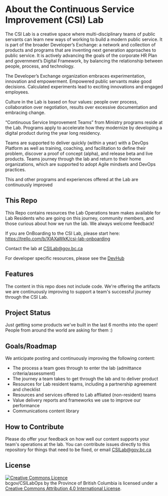 # About the Continuous Service Improvement (CSI) Lab
The CSI Lab is a creative space where multi-disciplinary teams of public servants can learn new ways of working to build a modern public service. It is part of the broader Developer’s Exchange: a network and collection of products and programs that are inventing next generation approaches to public service. It is actively advancing the goals of the corporate HR Plan and government’s Digital Framework, by balancing the relationship between people, process, and technology.

The Developer’s Exchange organization embraces experimentation, innovation and empowerment. Empowered public servants make good decisions. Calculated experiments lead to exciting innovations and engaged employees. 

Culture in the Lab is based on four values: people over process, collaboration over negotiation, results over excessive documentation and embracing change. 

 “Continuous Service Improvement Teams” from Ministry programs reside at the Lab. Programs apply to accelerate how they modernize by developing a digital product during the year long residency. 
 
Teams are supported to deliver quickly (within a year) with a DevOps Platform as well as training, coaching, and facilitation to define their problem, discover a proof of concept (alpha), and release beta and live products. Teams journey through the lab and return to their home organizations, which are supported to adopt Agile mindsets and DevOps practices.

This and other programs and experiences offered at the Lab are continuously improved

## This Repo

This Repo contains resources the Lab Operations team makes available for Lab Residents who are going on this journey, community members, and those curious about how we run the lab. We always welcome feedback!

If you are OnBoarding to the CSI Lab, please start here: https://trello.com/b/XlAXaWkK/csi-lab-onboarding

Contact the lab at CSILab@gov.bc.ca

For developer specific resources, please see the [DevHub](http://developer.gov.bc.ca)

## Features
The content in this repo does not include code. We're offering the artifacts we are continuously improving to support a team's successful journey through the CSI Lab. 

## Project Status

Just getting some products we've built in the last 6 months into the open! People from around the world are asking for them :)

## Goals/Roadmap

We anticipate posting and continuously improving the following content: 

 - The process a team goes through to enter the lab (admittance criteria/assessment)
 - The journey a team takes to get through the lab and to deliver product
 - Resources for Lab resident teams, including a partnership agreement and checklist
 - Resources and services offered to Lab affliated (non-resident) teams
 - Value delivery reports and frameworks we use to improve our performance
 - Communications content library

## How to Contribute

Please do offer your feedback on how well our content supports your team's operations at the lab. You can contribute issues directly to this repository for things that need to be fixed, or email CSILab@gov.bc.ca

## License

<a rel="license" href="http://creativecommons.org/licenses/by/4.0/"><img alt="Creative Commons Licence" style="border-width:0" src="https://i.creativecommons.org/l/by/4.0/80x15.png" /></a><br /><span xmlns:dct="http://purl.org/dc/terms/" property="dct:title"> bcgov/CSILabOps</span> by <span xmlns:cc="http://creativecommons.org/ns#" property="cc:attributionName">the Province of British Columbia</span> is licensed under a <a rel="license" href="http://creativecommons.org/licenses/by/4.0/">Creative Commons Attribution 4.0 International License</a>.

